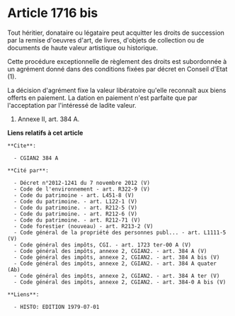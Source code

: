 # Article 1716 bis

Tout héritier, donataire ou légataire peut acquitter les droits de succession par la remise d'oeuvres d'art, de livres,
d'objets de collection ou de documents de haute valeur artistique ou historique.

Cette procédure exceptionnelle de règlement des droits est subordonnée à un agrément donné dans des conditions fixées par
décret en Conseil d'Etat (1).

La décision d'agrément fixe la valeur libératoire qu'elle reconnaît aux biens offerts en paiement. La dation en paiement
n'est parfaite que par l'acceptation par l'intéressé de ladite valeur.

1)  Annexe II, art. 384 A.

**Liens relatifs à cet article**

	**Cite**:

	  - CGIAN2 384 A

	**Cité par**:

	  - Décret n°2012-1241 du 7 novembre 2012 (V)
	  - Code de l'environnement - art. R322-9 (V)
	  - Code du patrimoine - art. L451-8 (V)
	  - Code du patrimoine. - art. L122-1 (V)
	  - Code du patrimoine. - art. R212-5 (V)
	  - Code du patrimoine. - art. R212-6 (V)
	  - Code du patrimoine. - art. R212-71 (V)
	  - Code forestier (nouveau) - art. R213-2 (V)
	  - Code général de la propriété des personnes publ... - art. L1111-5 (V)
	  - Code général des impôts, CGI. - art. 1723 ter-00 A (V)
	  - Code général des impôts, annexe 2, CGIAN2. - art. 384 A (V)
	  - Code général des impôts, annexe 2, CGIAN2. - art. 384 A bis (V)
	  - Code général des impôts, annexe 2, CGIAN2. - art. 384 A quater (Ab)
	  - Code général des impôts, annexe 2, CGIAN2. - art. 384 A ter (V)
	  - Code général des impôts, annexe 2, CGIAN2. - art. 384-0 A bis (V)

	**Liens**:

	  - HISTO: EDITION 1979-07-01
